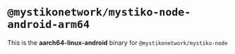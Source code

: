 # `@mystikonetwork/mystiko-node-android-arm64`

This is the **aarch64-linux-android** binary for `@mystikonetwork/mystiko-node`
